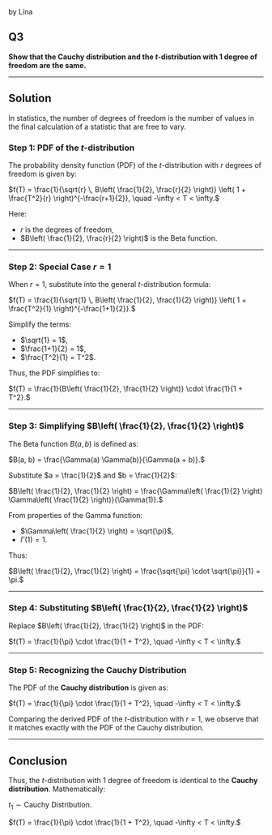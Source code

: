 by Lina
## Q3

**Show that the Cauchy distribution and the $t$-distribution with 1 degree of freedom are the same.**

---

## Solution
In statistics, the number of degrees of freedom is the number of values in the final calculation of a statistic that are free to vary.

### Step 1: PDF of the $t$-distribution

The probability density function (PDF) of the $t$-distribution with $r$ degrees of freedom is given by:

$f(T) = \frac{1}{\sqrt{r} \, B\left( \frac{1}{2}, \frac{r}{2} \right)} \left( 1 + \frac{T^2}{r} \right)^{-\frac{r+1}{2}}, \quad -\infty < T < \infty.$

Here:
- $r$ is the degrees of freedom,
- $B\left( \frac{1}{2}, \frac{r}{2} \right)$ is the Beta function.

---

### Step 2: Special Case $r = 1$

When $r = 1$, substitute into the general $t$-distribution formula:

$f(T) = \frac{1}{\sqrt{1} \, B\left( \frac{1}{2}, \frac{1}{2} \right)} \left( 1 + \frac{T^2}{1} \right)^{-\frac{1+1}{2}}.$

Simplify the terms:
- $\sqrt{1} = 1$,
- $\frac{1+1}{2} = 1$,
- $\frac{T^2}{1} = T^2$.

Thus, the PDF simplifies to:

$f(T) = \frac{1}{B\left( \frac{1}{2}, \frac{1}{2} \right)} \cdot \frac{1}{1 + T^2}.$

---

### Step 3: Simplifying $B\left( \frac{1}{2}, \frac{1}{2} \right)$

The Beta function $B(a, b)$ is defined as:

$B(a, b) = \frac{\Gamma(a) \Gamma(b)}{\Gamma(a + b)}.$

Substitute $a = \frac{1}{2}$ and $b = \frac{1}{2}$:

$B\left( \frac{1}{2}, \frac{1}{2} \right) = \frac{\Gamma\left( \frac{1}{2} \right) \Gamma\left( \frac{1}{2} \right)}{\Gamma(1)}.$

From properties of the Gamma function:
- $\Gamma\left( \frac{1}{2} \right) = \sqrt{\pi}$,
- $\Gamma(1) = 1$.

Thus:

$B\left( \frac{1}{2}, \frac{1}{2} \right) = \frac{\sqrt{\pi} \cdot \sqrt{\pi}}{1} = \pi.$

---

### Step 4: Substituting $B\left( \frac{1}{2}, \frac{1}{2} \right)$

Replace $B\left( \frac{1}{2}, \frac{1}{2} \right)$ in the PDF:

$f(T) = \frac{1}{\pi} \cdot \frac{1}{1 + T^2}, \quad -\infty < T < \infty.$

---

### Step 5: Recognizing the Cauchy Distribution

The PDF of the **Cauchy distribution** is given as:

$f(T) = \frac{1}{\pi} \cdot \frac{1}{1 + T^2}, \quad -\infty < T < \infty.$

Comparing the derived PDF of the $t$-distribution with $r = 1$, we observe that it matches exactly with the PDF of the Cauchy distribution.

---

## Conclusion

Thus, the $t$-distribution with 1 degree of freedom is identical to the **Cauchy distribution**. Mathematically:

$t_1 \sim \text{Cauchy Distribution}.$

$f(T) = \frac{1}{\pi} \cdot \frac{1}{1 + T^2}, \quad -\infty < T < \infty.$


